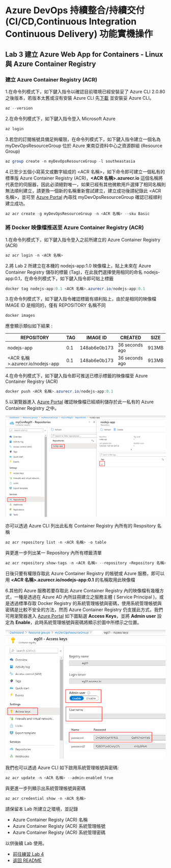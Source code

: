 # Azure DevOps 持續整合/持續交付 (CI/CD,Continuous Integration Continuous Delivery) 功能實機操作

## Lab 3 建立 Azure Web App for Containers - Linux 與 Azure Container Registry

### 建立 Azure Container Registry (ACR)

1.在命令列模式下，如下鍵入指令以確認目前環境已經安裝妥了 Azure CLI 2.0.80 之後版本，若版本太舊或沒有安裝 Azure CLI 先[下載](https://docs.microsoft.com/zh-tw/cli/azure/install-azure-cli?view=azure-cli-latest) 並安裝妥 Azure CLI。 
```powershell
az --version
```

2.在命令列模式下，如下鍵入指令登入 Microsoft Azure

```powershell
az login
```

3.若您的訂閱帳號具備足夠權限，在命令列模式下，如下鍵入指令建立一個名為 myDevOpsResourceGroup 位於 Azure 東南亞資料中心之資源群組 (Resource Group)

```powershell
az group create -n myDevOpsResourceGroup -l southeastasia
```

4.已至少五個小寫英文或數字組成的 <ACR 名稱>，如下命令即可建立一個私有的標準版 Azure Container Registry (ACR)，**<ACR 名稱>.azurecr.io** 這個名稱將代表您的伺服器，因此必須絕對唯一，如果已經有其他微軟用戶選擇了相同名稱則無法順利建立，請更換一個新的名稱重新嘗試建立，建立成功後請紀錄此 <ACR 名稱>，並可至 [Azure Portal](https://portal.azure.com) 內尋找 myDevOpsResourceGroup 確認已經順利建立成功。

```powershell
az acr create -g myDevOpsResourceGroup -n <ACR 名稱> --sku Basic
```

### 將 Docker 映像檔推送至 Azure Container Registry (ACR)

1.在命令列模式下，如下鍵入指令登入之前所建立的 Azure Container Registry (ACR)
```powershell
az acr login -n <ACR 名稱>  
```

2.將 Lab 2 所建立在本機的 nodejs-app:1.0 映像檔上，貼上未來在 Azure Container Registry 儲存的標籤 (Tag)，在此我們選擇使用相同的命名 nodejs-app:0.1，在命令列模式下，如下鍵入指令即可貼上標籤
```powershell
docker tag nodejs-app:0.1 <ACR 名稱>.azurecr.io/nodejs-app:0.1
```

3.在命令列模式下，如下鍵入指令確認標籤有順利貼上，由於是相同的映像檔 IMAGE ID 是相同的，僅有 REPOSITORY 名稱不同
```powershell
docker images
```
應會顯示類似如下結果 :

| REPOSITORY  | TAG    | IMAGE ID     | CREATED       | SIZE   |
|-------------|--------|--------------|---------------|--------|
| nodejs-app | 0.1| 148ab6e0b173 | 36 seconds ago | 913MB |
| <ACR 名稱>.azurecr.io/nodejs-app | 0.1 | 148ab6e0b173 | 36 seconds ago | 913MB |

4.在命令列模式下，如下鍵入指令即可推送已標示標籤的映像檔至 Azure Container Registry (ACR)
```powershell
docker push <ACR 名稱>.azurecr.io/nodejs-app:0.1
```

5.以瀏覽器進入 [Azure Portal](https://portal.azure.com) 確認映像檔已經順利儲存於此一私有的 Azure Container Registry 之中。

![以瀏覽器進入 Azure Portal 驗證](./images/container-reg1.png)

亦可以透過 Azure CLI 列出此私有 Container Registry 內所有的 Respsitory 名稱

```powershell
az acr repository list -n <ACR 名稱> -o table
```
與更進一步列出某一 Repository 內所有標籤清單

```powershell
az acr repository show-tags -n <ACR 名稱> --repository <Repository 名稱> -o table
```

日後只要有權限存取此 Azure Container Registry 的帳號或 Azure 服務，即可以用 **<ACR 名稱>.azurecr.io/nodejs-app:0.1** 的名稱取用此映像檔

6.其他的 Azure 服務若要存取此 Azure Container Registry 內的映像檔有幾種方式，一種是透過在 Azure AD 內所註冊建立之服務主體 ( Service Principal )，或是透過標準存取 Docker Registry 的系統管理帳號與密碼，使用系統管理帳號與密碼是比較不安全的方法，然而 Azure Container Registry 仍支援此方式，我們可用瀏覽器進入 [Azure Portal](https://portal.azure.com) 如下圖點選 **Access Keys**，並將 **Admin user** 設定為 **Enable**，此時系統管理帳號與密碼將顯示於圖中所標示之位置。

![以瀏覽器進入 Azure Portal 驗證](./images/container-reg2.png)

我們也可以透過 Azure CLI 如下啟用系統管理帳號與密碼:

```powershell
az acr update -n <ACR 名稱> --admin-enabled true
```
與更進一步列顯示出系統管理帳號與密碼

```powershell
az acr credential show -n <ACR 名稱>
```

請保留本 Lab 所建立之環境，並記錄
* Azure Container Registy (ACR) 名稱
* Azure Container Registy (ACR) 系統管理帳號
* Azure Container Registy (ACR) 系統管理密碼

以供後續 Lab 使用。

* [前往練習 Lab 4](Labs-04.md)
* [返回 README](README.md)
